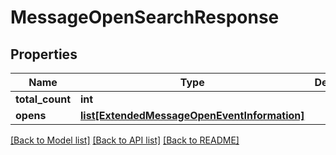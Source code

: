# MessageOpenSearchResponse

## Properties
Name | Type | Description | Notes
------------ | ------------- | ------------- | -------------
**total_count** | **int** |  | [optional] 
**opens** | [**list[ExtendedMessageOpenEventInformation]**](ExtendedMessageOpenEventInformation.md) |  | [optional] 

[[Back to Model list]](../README.md#documentation-for-models) [[Back to API list]](../README.md#documentation-for-api-endpoints) [[Back to README]](../README.md)


